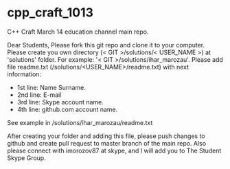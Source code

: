 cpp_craft_1013
==============

C++ Craft March 14 education channel main repo.

Dear Students,
Please fork this git repo and clone it to your computer.
Please create you own directory (< GIT >/solutions/< USER_NAME >) at 'solutions' folder. For example: '< GIT >/solutions/ihar_marozau'.
Please add file readme.txt (<GIT>/solutions/<USER_NAME>/readme.txt) with next information:
 * 1st line: Name Surname.
 * 2nd line: E-mail
 * 3rd line: Skype account name.
 * 4th line: github.com account name.

See example in <GIT>/solutions/ihar_marozau/readme.txt

After creating your folder and adding this file, please push changes to github and create pull request to master branch of the main repo.
Also please connect with imorozov87 at skype, and I will add you to The Student Skype Group.

